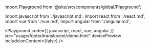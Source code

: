 import Playground from '@site/src/components/global/Playground';

import javascript from './javascript.md';
import react from './react.md';
import vue from './vue.md';
import angular from './angular.md';

<Playground
  code={{ javascript, react, vue, angular }}
  src="usage/footer/translucent/demo.html"
  devicePreview
  includeIonContent={false}
/>
